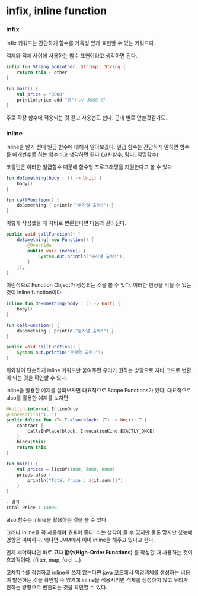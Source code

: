 # infix, inline function

### infix

infix 키워드는 간단하게 함수를 가독성 있게 표현할 수 있는 키워드다.

객체와 객체 사이에 사용하는 함수 표현이라고 생각하면 된다.

```kotlin
infix fun String.add(other: String): String {
	return this + other
}

fun main() {
	val price = "3000"
	println(price add "원") // 3000 언
}

```

주로 확장 함수에 적용되는 것 같고 사용법도 쉽다. 근데 별로 안쓸것같기도..


### inline

inline을 알기 전에 일급 함수에 대해서 알아보겠다. 일급 함수는 간단하게 말하면 함수를 매개변수로 하는 함수라고 생각하면 된다 (고차함수, 람다, 익명함수)

코틀린은 이러한 일급함수 때문에 함수형 프로그래밍을 지원한다고 볼 수 있다.

```kotlin
fun doSomething(body : () -> Unit) {
    body()
}

fun callFunction() {
    doSomething { println("문자열 출력!") }
}
```

이렇게 작성했을 때 자바로 변환한다면 다음과 같아진다.

```java
public void callFunction() {
    doSomething( new Function() {
        @Override
        public void invoke() {
            System.out.println("문자열 출력!");
        }
    });
}
```

이런식으로 Function Object가 생성되는 것을 볼 수 있다. 이러한 현상을 막을 수 있는 것이 inline function이다.

```kotlin
inline fun doSomething(body : () -> Unit) {
    body()
}

fun callFunction() {
    doSomething { println("문자열 출력!") }
}
```

```java
public void callFunction() {
    System.out.println("문자열 출력!");
}
```

위와같이 단순하게 inline 키워드만 붙여주면 우리가 원하는 방향으로 자바 코드로 변환이 되는 것을 확인할 수 있다.

inline을 활용한 예제를 살펴보자면 대표적으로 Scope Functions가 있다. 대표적으로 also를 활용한 예제를 보자면

```kotlin
@kotlin.internal.InlineOnly
@SinceKotlin("1.1")
public inline fun <T> T.also(block: (T) -> Unit): T {
    contract {
        callsInPlace(block, InvocationKind.EXACTLY_ONCE)
    }
    block(this)
    return this
}
```

```kotlin
fun main() {
    val prices = listOf(3000, 5000, 6000)
    prices.also {
        println("Total Price : ${it.sum()}")
    }
}

- 결과 -
Total Price : 14000
```

also 함수는 inline을 활용하는 것을 볼 수 있다.

그러나 inline을 꼭 사용해야 효율이 좋다! 라는 생각이 들 수 있지만 물론 맞지만 성능에 영향은 미미하다. 왜냐면 JVM에서 이미 inline을 해주고 있다고 한다.

언제 써야하냐면 바로 **고차 함수(High-Order Functions)** 를 작성할 때 사용하는 것이 효과적이다. (filter, map, fold ....)

고차함수를 작성하고 inline을 쓰지 않는다면 java 코드에서 익명객체를 생성하는 비용이 발생하는 것을 확인할 수 있기에 inline을 적용시키면 객체를 생성하지 않고 우리가 원하는 방향으로 변환되는 것을 확인할 수 있다.